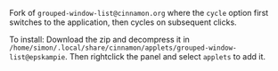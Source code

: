 Fork of `grouped-window-list@cinnamon.org` where the `cycle` option first switches to the application, then cycles on subsequent clicks.

To install: Download the zip and decompress it in `/home/simon/.local/share/cinnamon/applets/grouped-window-list@epskampie`. Then rightclick the panel and select `applets` to add it.

